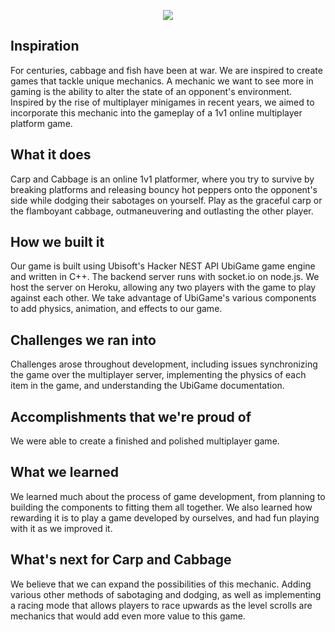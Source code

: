 <p align="center">
  <img src="https://challengepost-s3-challengepost.netdna-ssl.com/photos/production/software_photos/001/346/091/datas/gallery.jpg" />
</p>

## Inspiration
For centuries, cabbage and fish have been at war.
We are inspired to create games that tackle unique mechanics. A mechanic we want to see more in gaming is the ability to alter the state of an opponent's environment. Inspired by the rise of multiplayer minigames in recent years, we aimed to incorporate this mechanic into the gameplay of a 1v1 online multiplayer platform game.

## What it does
Carp and Cabbage is an online 1v1 platformer, where you try to survive by breaking platforms and releasing bouncy hot peppers onto the opponent's side while dodging their sabotages on yourself. Play as the graceful carp or the flamboyant cabbage, outmaneuvering and outlasting the other player.

## How we built it
Our game is built using Ubisoft's Hacker NEST API UbiGame game engine and written in C++. The backend server runs with socket.io on node.js. We host the server on Heroku, allowing any two players with the game to play against each other.  We take advantage of UbiGame's various components to add physics, animation, and effects to our game.

## Challenges we ran into
Challenges arose throughout development, including issues synchronizing the game over the multiplayer server, implementing the physics of each item in the game, and understanding the UbiGame documentation.

## Accomplishments that we're proud of
We were able to create a finished and polished multiplayer game. 

## What we learned
We learned much about the process of game development, from planning to building the components to fitting them all together. We also learned how rewarding it is to play a game developed by ourselves, and had fun playing with it as we improved it.

## What's next for Carp and Cabbage
We believe that we can expand the possibilities of this mechanic. Adding various other methods of sabotaging and dodging, as well as implementing a racing mode that allows players to race upwards as the level scrolls are mechanics that would add even more value to this game.
